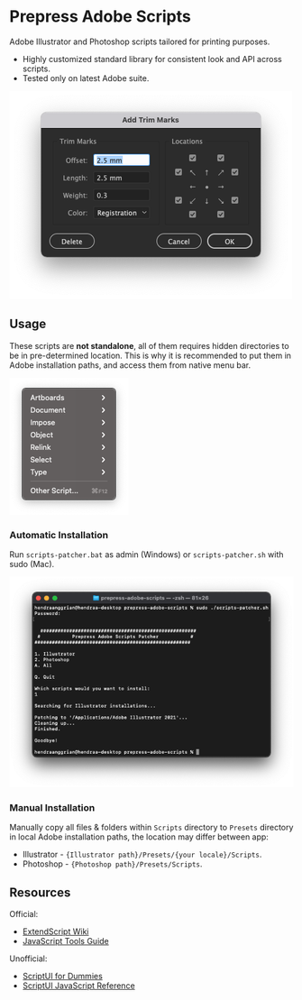 Prepress Adobe Scripts
======================
Adobe Illustrator and Photoshop scripts tailored for printing purposes.
* Highly customized standard library for consistent look and API across scripts.
* Tested only on latest Adobe suite.

![add-trim-marks](/art/add-trim-marks.png)

Usage
-----
These scripts are **not standalone**, all of them requires hidden directories to be in pre-determined location. This is why it is recommended to put them in Adobe installation paths, and access them from native menu bar.

![scripts-menu](/art/scripts-menu.png)

### Automatic Installation
Run `scripts-patcher.bat` as admin (Windows) or `scripts-patcher.sh` with sudo (Mac).

![scripts-patcher](/art/scripts-patcher.png)

### Manual Installation
Manually copy all files & folders within `Scripts` directory to `Presets` directory in local Adobe installation paths, the location may differ between app:
* Illustrator - `{Illustrator path}/Presets/{your locale}/Scripts`.
* Photoshop - `{Photoshop path}/Presets/Scripts`.

Resources
---------
Official:
* [ExtendScript Wiki](https://github.com/ExtendScript/wiki/wiki)
* [JavaScript Tools Guide](https://wwwimages2.adobe.com/content/dam/acom/en/devnet/scripting/pdfs/javascript_tools_guide.pdf)

Unofficial:
* [ScriptUI for Dummies](https://adobeindd.com/view/publications/a0207571-ff5b-4bbf-a540-07079bd21d75/92ra/publication-web-resources/pdf/scriptui-2-16-j.pdf)
* [ScriptUI JavaScript Reference](http://jongware.mit.edu/scriptuihtml/Sui/index_1.html)